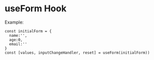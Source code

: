 # useForm Hook

Example:

```
const initialForm = {
  name:'',
  age:0,
  email:''
}
const [values, inputChangeHandler, reset] = useForm(initialForm))

```
